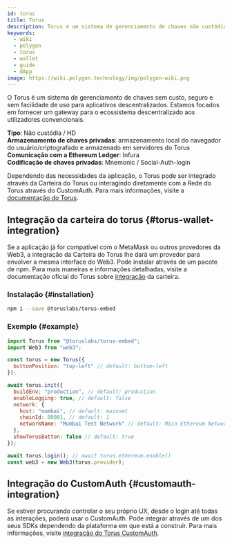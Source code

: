 ```yaml
---
id: torus
title: Torus
description: Torus é um sistema de gerenciamento de chaves não custódias para dApps
keywords:
  - wiki
  - polygon
  - torus
  - wallet
  - guide
  - dApp
image: https://wiki.polygon.technology/img/polygon-wiki.png
---
```


O Torus é um sistema de gerenciamento de chaves sem custo, seguro e sem facilidade de uso para aplicativos descentralizados. Estamos focados em fornecer um gateway para o ecossistema descentralizado aos utilizadores convencionais.

**Tipo**: Não custódia / HD<br/> **Armazenamento de chaves privadas**: armazenamento local do navegador do usuário/criptografado e armazenado em servidores do Torus<br/> **Comunicação com a Ethereum Ledger**: Infura <br/>
**Codificação de chaves privadas**: Mnemonic / Social-Auth-login<br/>

Dependendo das necessidades da aplicação, o Torus pode ser integrado através da Carteira do Torus ou interagindo diretamente com a Rede do Torus através do CustomAuth. Para mais informações, visite a [documentação do Torus](https://docs.tor.us/).

## Integração da carteira do torus {#torus-wallet-integration}

Se a aplicação já for compatível com o MetaMask ou outros provedores da Web3, a integração da Carteira do Torus lhe dará um provedor para envolver a mesma interface do Web3. Pode instalar através de um pacote de npm. Para mais maneiras e informações detalhadas, visite a documentação oficial do Torus sobre [integração](https://docs.tor.us/wallet/get-started) da carteira.

### Instalação {#installation}

```bash
npm i --save @toruslabs/torus-embed
```

### Exemplo {#example}

```js title="torus-example.js"
import Torus from "@toruslabs/torus-embed";
import Web3 from "web3";

const torus = new Torus({
  buttonPosition: "top-left" // default: bottom-left
});

await torus.init({
  buildEnv: "production", // default: production
  enableLogging: true, // default: false
  network: {
    host: "mumbai", // default: mainnet
    chainId: 80001, // default: 1
    networkName: "Mumbai Test Network" // default: Main Ethereum Network
  },
  showTorusButton: false // default: true
});

await torus.login(); // await torus.ethereum.enable()
const web3 = new Web3(torus.provider);
```

## Integração do CustomAuth {#customauth-integration}

Se estiver procurando controlar o seu próprio UX, desde o login até todas as interações, poderá usar o CustomAuth. Pode integrar através de um dos seus SDKs dependendo da plataforma em que está a construir. Para mais informações, visite [integração do Torus CustomAuth](https://docs.tor.us/customauth/get-started).
